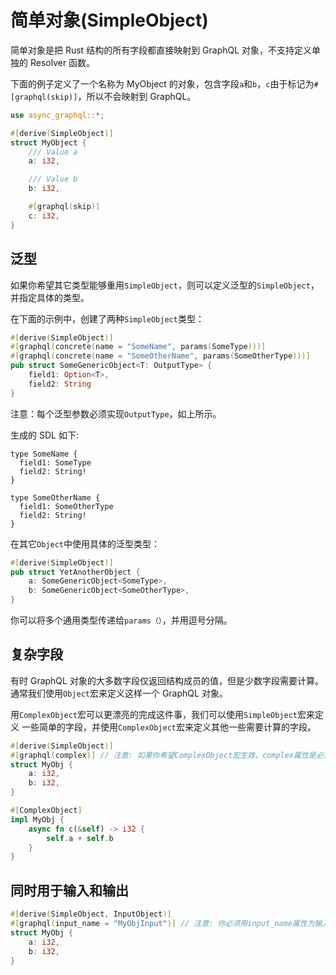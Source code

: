 # 简单对象(SimpleObject)

简单对象是把 Rust 结构的所有字段都直接映射到 GraphQL 对象，不支持定义单独的 Resolver 函数。

下面的例子定义了一个名称为 MyObject 的对象，包含字段`a`和`b`，`c`由于标记为`#[graphql(skip)]`，所以不会映射到 GraphQL。

```rust
use async_graphql::*;

#[derive(SimpleObject)]
struct MyObject {
    /// Value a
    a: i32,

    /// Value b
    b: i32,

    #[graphql(skip)]
    c: i32,
}
```

## 泛型

如果你希望其它类型能够重用`SimpleObject`，则可以定义泛型的`SimpleObject`，并指定具体的类型。

在下面的示例中，创建了两种`SimpleObject`类型：

```rust
#[derive(SimpleObject)]
#[graphql(concrete(name = "SomeName", params(SomeType)))]
#[graphql(concrete(name = "SomeOtherName", params(SomeOtherType)))]
pub struct SomeGenericObject<T: OutputType> {
    field1: Option<T>,
    field2: String
}
```

注意：每个泛型参数必须实现`OutputType`，如上所示。

生成的 SDL 如下:

```gql
type SomeName {
  field1: SomeType
  field2: String!
}

type SomeOtherName {
  field1: SomeOtherType
  field2: String!
}
```

在其它`Object`中使用具体的泛型类型：

```rust
#[derive(SimpleObject)]
pub struct YetAnotherObject {
    a: SomeGenericObject<SomeType>,
    b: SomeGenericObject<SomeOtherType>,
}
```

你可以将多个通用类型传递给`params（）`，并用逗号分隔。

## 复杂字段

有时 GraphQL 对象的大多数字段仅返回结构成员的值，但是少数字段需要计算。 通常我们使用`Object`宏来定义这样一个 GraphQL 对象。

用`ComplexObject`宏可以更漂亮的完成这件事，我们可以使用`SimpleObject`宏来定义
一些简单的字段，并使用`ComplexObject`宏来定义其他一些需要计算的字段。

```rust
#[derive(SimpleObject)]
#[graphql(complex)] // 注意: 如果你希望ComplexObject宏生效，complex属性是必须的
struct MyObj {
    a: i32,
    b: i32,
}

#[ComplexObject]
impl MyObj {
    async fn c(&self) -> i32 {
        self.a + self.b
    }
}
```

## 同时用于输入和输出

```rust
#[derive(SimpleObject, InputObject)]
#[graphql(input_name = "MyObjInput")] // 注意: 你必须用input_name属性为输入类型定义一个新的名称，否则将产生一个运行时错误。
struct MyObj {
    a: i32,
    b: i32,
}
```
